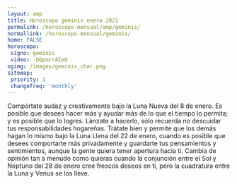 ```yaml
---
layout: amp
title: Horoscopo geminis enero 2021 
permalink: /horoscopo-mensual/amp/geminis/
normallink: /horoscopo-mensual/geminis/
home: FALSE
horoscopo:
 signo: geminis
 video: -DQpmrrAIeU
ogimg: /images/geminis_char.png
sitemap:
 priority: 1
 changefreq: 'monthly'
---
```



Compórtate audaz y creativamente bajo la Luna Nueva del 8 de enero. Es posible que desees hacer más y ayudar más de lo que el tiempo lo permita; y es posible que lo logres. Lánzate a hacerlo, sólo recuerda no descuidar tus responsabilidades hogareñas. Trátate bien y permite que los demás hagan lo mismo bajo la Luna Llena del 22 de enero, cuando es posible que desees comportarte más privadamente y guardarte tus pensamientos y sentimientos, aunque la gente quiera tener apertura hacia ti. Cambia de opinión tan a menudo como quieras cuando la conjunción entre el Sol y Neptuno del 28 de enero cree frescos deseos en ti, pero la cuadratura entre la Luna y Venus se los lleve.